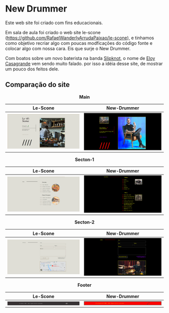 # New Drummer

Este web site foi criado com fins educacionais.

Em sala de aula foi criado o web site le-scone (https://github.com/RafaelWanderlyArrudaPaixao/le-scone), e tinhamos como objetivo recriar algo com poucas modficações do código fonte e colocar algo com nossa cara. Eis que surje o New Drummer.

Com boatos sobre um novo baterista na banda [Slipknot](https://slipknot1.com/, "Site do Slipknot"), o nome de [Eloy Casagrande][Arbitrary case-insensitive reference text] vem sendo muito falado. por isso a idéia desse site, de mostrar um pouco dos feitos dele.

## Comparação do site

**<center>Main</center>**

| Le-Scone | New-Drummer |
|:--------:|:--------:|
|![alt text](img/readme/le-scone/main.png) | ![alt text](img/readme/new-drummer/main.png)|

**<center>Secton-1</center>**

| Le-Scone | New-Drummer |
|:--------:|:--------:|
|![alt text](img/readme/le-scone/section-1.png) | ![alt text](img/readme/new-drummer/section-1.png)|

**<center>Secton-2</center>**

| Le-Scone | New-Drummer |
|:--------:|:--------:|
|![alt text](img/readme/le-scone/section-2.png) |![alt text](img/readme/new-drummer/section-2.png) |

**<center>Footer</center>**

| Le-Scone | New-Drummer |
|:--------:|:--------:|
|![alt text](img/readme/le-scone/footer.png) |![alt text](img/readme/new-drummer/footer.png) |


<!-- Referencias -->
[arbitrary case-insensitive reference text]: https://www.eloycasagrande.com/